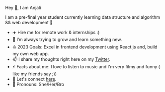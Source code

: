 Hey 👋, I am Anjali

I am a pre-final year student currently learning data structure and algorithm && web development 🍕
<br>
<!-- <img align="right" width="46%" src="https://user-images.githubusercontent.com/54095539/121063155-95d1f280-c7e3-11eb-8087-a54e5dbc6a1f.gif"> -->

- ✈️ Hire me for remote work & internships :)
- 🔭 I’m always trying to grow and learn something new.
- ⛵ 2023 Goals: Excel in frontend development using React.js and, build my own web app.
- 📫 I share my thoughts right here on my [Twitter](https://twitter.com/Adyasha8105).
- ⚡ Facts about me: I love to listen to music and I'm very filmy and funny ( like my friends say ;))
- 🎉 Let's connect [here](https://bio.link/anjaligo).
- 🦄 Pronouns: She/Her/Bro

</br>

